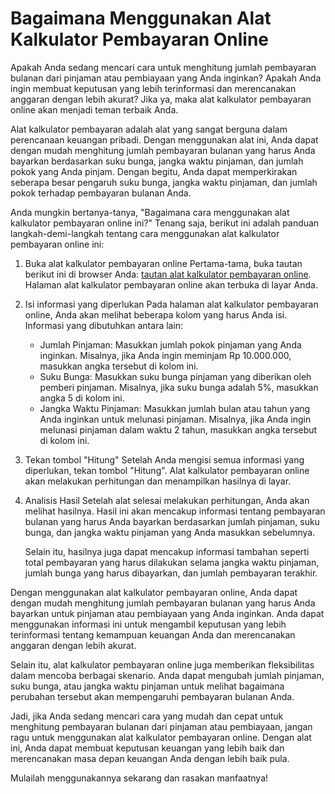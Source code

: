 Bagaimana Menggunakan Alat Kalkulator Pembayaran Online
=======================================================

Apakah Anda sedang mencari cara untuk menghitung jumlah pembayaran bulanan dari pinjaman atau pembiayaan yang Anda inginkan? Apakah Anda ingin membuat keputusan yang lebih terinformasi dan merencanakan anggaran dengan lebih akurat? Jika ya, maka alat kalkulator pembayaran online akan menjadi teman terbaik Anda.

Alat kalkulator pembayaran adalah alat yang sangat berguna dalam perencanaan keuangan pribadi. Dengan menggunakan alat ini, Anda dapat dengan mudah menghitung jumlah pembayaran bulanan yang harus Anda bayarkan berdasarkan suku bunga, jangka waktu pinjaman, dan jumlah pokok yang Anda pinjam. Dengan begitu, Anda dapat memperkirakan seberapa besar pengaruh suku bunga, jangka waktu pinjaman, dan jumlah pokok terhadap pembayaran bulanan Anda.

Anda mungkin bertanya-tanya, "Bagaimana cara menggunakan alat kalkulator pembayaran online ini?" Tenang saja, berikut ini adalah panduan langkah-demi-langkah tentang cara menggunakan alat kalkulator pembayaran online ini:

1. Buka alat kalkulator pembayaran online Pertama-tama, buka tautan berikut ini di browser Anda: [tautan alat kalkulator pembayaran online](https://www.onlinecalculatorsfree.com/id/financial/payments-calculator.html). Halaman alat kalkulator pembayaran online akan terbuka di layar Anda.
2. Isi informasi yang diperlukan Pada halaman alat kalkulator pembayaran online, Anda akan melihat beberapa kolom yang harus Anda isi. Informasi yang dibutuhkan antara lain:
    
    
    - Jumlah Pinjaman: Masukkan jumlah pokok pinjaman yang Anda inginkan. Misalnya, jika Anda ingin meminjam Rp 10.000.000, masukkan angka tersebut di kolom ini.
    - Suku Bunga: Masukkan suku bunga pinjaman yang diberikan oleh pemberi pinjaman. Misalnya, jika suku bunga adalah 5%, masukkan angka 5 di kolom ini.
    - Jangka Waktu Pinjaman: Masukkan jumlah bulan atau tahun yang Anda inginkan untuk melunasi pinjaman. Misalnya, jika Anda ingin melunasi pinjaman dalam waktu 2 tahun, masukkan angka tersebut di kolom ini.
3. Tekan tombol "Hitung" Setelah Anda mengisi semua informasi yang diperlukan, tekan tombol "Hitung". Alat kalkulator pembayaran online akan melakukan perhitungan dan menampilkan hasilnya di layar.
4. Analisis Hasil Setelah alat selesai melakukan perhitungan, Anda akan melihat hasilnya. Hasil ini akan mencakup informasi tentang pembayaran bulanan yang harus Anda bayarkan berdasarkan jumlah pinjaman, suku bunga, dan jangka waktu pinjaman yang Anda masukkan sebelumnya.
    
    Selain itu, hasilnya juga dapat mencakup informasi tambahan seperti total pembayaran yang harus dilakukan selama jangka waktu pinjaman, jumlah bunga yang harus dibayarkan, dan jumlah pembayaran terakhir.

Dengan menggunakan alat kalkulator pembayaran online, Anda dapat dengan mudah menghitung jumlah pembayaran bulanan yang harus Anda bayarkan untuk pinjaman atau pembiayaan yang Anda inginkan. Anda dapat menggunakan informasi ini untuk mengambil keputusan yang lebih terinformasi tentang kemampuan keuangan Anda dan merencanakan anggaran dengan lebih akurat.

Selain itu, alat kalkulator pembayaran online juga memberikan fleksibilitas dalam mencoba berbagai skenario. Anda dapat mengubah jumlah pinjaman, suku bunga, atau jangka waktu pinjaman untuk melihat bagaimana perubahan tersebut akan mempengaruhi pembayaran bulanan Anda.

Jadi, jika Anda sedang mencari cara yang mudah dan cepat untuk menghitung pembayaran bulanan dari pinjaman atau pembiayaan, jangan ragu untuk menggunakan alat kalkulator pembayaran online. Dengan alat ini, Anda dapat membuat keputusan keuangan yang lebih baik dan merencanakan masa depan keuangan Anda dengan lebih baik pula.

Mulailah menggunakannya sekarang dan rasakan manfaatnya!